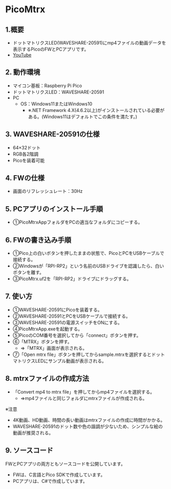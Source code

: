 # PicoMtrx

## 1.概要

- ドットマトリクスLED(WAVESHARE-20591)にmp4ファイルの動画データを表示するPicoのFWとPCアプリです。
- [YouTube](https://www.youtube.com/watch?v=Xb-uuDCgQQs)

## 2. 動作環境

- マイコン基板：Raspberry Pi Pico 
- ドットマトリクスLED：WAVESHARE-20591
- PC
  - OS：Windows11またはWindows10
    - ※.NET Framework 4.X(4.6.2以上)がインストールされている必要がある。(Windows11はデフォルトでこの条件を満たす。)
  
## 3. WAVESHARE-20591の仕様

- 64×32ドット
- RGB各2階調
- Picoを装着可能
   
## 4. FWの仕様

- 画面のリフレッシュレート：30Hz

## 5. PCアプリのインストール手順

- ①PicoMtrxAppフォルダをPCの適当なフォルダにコピーする。

## 6. FWの書き込み手順

- ①Pico上の白いボタンを押したままの状態で、PicoとPCをUSBケーブルで接続する。
- ②Windowsが「RPI-RP2」という名前のUSBドライブを認識したら、白いボタンを離す。
- ③PicoMtrx.uf2を「RPI-RP2」ドライブにドラッグする。

## 7. 使い方

- ①WAVESHARE-20591にPicoを装着する。
- ②WAVESHARE-20591とPCをUSBケーブルで接続する。
- ③WAVESHARE-20591の電源スイッチをONにする。
- ④PicoMtrxApp.exeを起動する。
- ⑤PicoのCOM番号を選択してから「connect」ボタンを押す。
- ⑥「MTRX」ボタンを押す。
  - ⇒「MTRX」画面が表示される。
- ⑦「Open mtrx file」ボタンを押してからsample.mtrxを選択するとドットマトリクスLEDにサンプル動画が表示される。

## 8. mtrxファイルの作成方法

- 「Convert mp4 to mtrx file」を押してからmp4ファイルを選択する。
  - ⇒mp4ファイルと同じフォルダにmtrxファイルが作成される。

※注意
- 4K動画、HD動画、時間の長い動画はmtrxファイルの作成に時間がかかる。
- WAVESHARE-20591のドット数や色の諧調が少ないため、シンプルな絵の動画が推奨される。

## 9. ソースコード
FWとPCアプリの両方ともソースコードを公開しています。  
- FWは、C言語とPico SDKで作成しています。
- PCアプリは、C#で作成しています。
